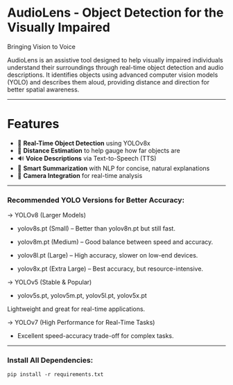 # AudioLens - Object Detection for the Visually Impaired
Bringing Vision to Voice


AudioLens is an assistive tool designed to help visually impaired individuals understand their surroundings through real-time object detection and audio descriptions. It identifies objects using advanced computer vision models (YOLO) and describes them aloud, providing distance and direction for better spatial awareness.

---

# Features
- 🎯 **Real-Time Object Detection** using YOLOv8x  
- 📏 **Distance Estimation** to help gauge how far objects are  
- 🔊 **Voice Descriptions** via Text-to-Speech (TTS)  
- 🧠 **Smart Summarization** with NLP for concise, natural explanations  
- 📸 **Camera Integration** for real-time analysis

- ---

### Recommended YOLO Versions for Better Accuracy:
-> YOLOv8 (Larger Models)

- yolov8s.pt (Small) – Better than yolov8n.pt but still fast.

- yolov8m.pt (Medium) – Good balance between speed and accuracy.

- yolov8l.pt (Large) – High accuracy, slower on low-end devices.

- yolov8x.pt (Extra Large) – Best accuracy, but resource-intensive.
      
      
-> YOLOv5 (Stable & Popular)

- yolov5s.pt, yolov5m.pt, yolov5l.pt, yolov5x.pt 

Lightweight and great for real-time applications.
      
      
-> YOLOv7 (High Performance for Real-Time Tasks) 

- Excellent speed-accuracy trade-off for complex tasks.

---

### Install All Dependencies:
```
pip install -r requirements.txt
```

